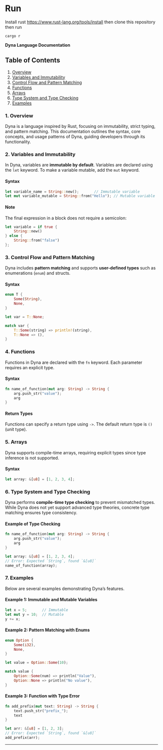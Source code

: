 
# Run
Install rust https://www.rust-lang.org/tools/install
then clone this repository
then run
```
cargo r
```

**Dyna Language Documentation**

## Table of Contents
1. [Overview](#overview)
2. [Variables and Immutability](#variables-and-immutability)
3. [Control Flow and Pattern Matching](#control-flow-and-pattern-matching)
4. [Functions](#functions)
5. [Arrays](#arrays)
6. [Type System and Type Checking](#type-system-and-type-checking)
7. [Examples](#examples)


### 1. Overview <a name="overview"></a>
Dyna is a language inspired by Rust, focusing on immutability, strict typing, and pattern matching. This documentation outlines the syntax, core concepts, and usage patterns of Dyna, guiding developers through its functionality.

### 2. Variables and Immutability <a name="variables-and-immutability"></a>
In Dyna, variables are **immutable by default**. Variables are declared using the `let` keyword. To make a variable mutable, add the `mut` keyword.

#### Syntax
```rust
let variable_name = String::new();       // Immutable variable
let mut variable_mutable = String::from("Hello"); // Mutable variable
```

#### Note
The final expression in a block does not require a semicolon:
```rust
let variable = if true {
    String::new()
} else {
    String::from("false")
};
```

### 3. Control Flow and Pattern Matching <a name="control-flow-and-pattern-matching"></a>
Dyna includes **pattern matching** and supports **user-defined types** such as enumerations (`enum`) and structs.

#### Syntax
```rust
enum T {
    Some(String),
    None,
}

let var = T::None;

match var {
    T::Some(string) => println!(string),
    T::None => (),
}
```

### 4. Functions <a name="functions"></a>
Functions in Dyna are declared with the `fn` keyword. Each parameter requires an explicit type.

#### Syntax
```rust
fn name_of_function(mut arg: String) -> String {
    arg.push_str("value");
    arg
}
```

#### Return Types
Functions can specify a return type using `->`. The default return type is `()` (unit type).

### 5. Arrays <a name="arrays"></a>
Dyna supports compile-time arrays, requiring explicit types since type inference is not supported.

#### Syntax
```rust
let array: &[u8] = [1, 2, 3, 4];
```

### 6. Type System and Type Checking <a name="type-system-and-type-checking"></a>
Dyna performs **compile-time type checking** to prevent mismatched types. While Dyna does not yet support advanced type theories, concrete type matching ensures type consistency.

#### Example of Type Checking
```rust
fn name_of_function(mut arg: String) -> String {
    arg.push_str("value");
    arg
}

let array: &[u8] = [1, 2, 3, 4];
// Error: Expected `String`, found `&[u8]`
name_of_function(array);
```

### 7. Examples <a name="examples"></a>
Below are several examples demonstrating Dyna’s features.

#### Example 1: Immutable and Mutable Variables
```rust
let x = 5;       // Immutable
let mut y = 10;  // Mutable
y += x;
```

#### Example 2: Pattern Matching with Enums
```rust
enum Option {
    Some(i32),
    None,
}

let value = Option::Some(10);

match value {
    Option::Some(num) => println("Value"),
    Option::None => println("No value"),
}
```

#### Example 3: Function with Type Error
```rust
fn add_prefix(mut text: String) -> String {
    text.push_str("prefix_");
    text
}

let arr: &[u8] = [1, 2, 3];
// Error: Expected `String`, found `&[u8]`
add_prefix(arr);
```

---


